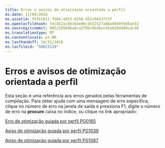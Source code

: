 ```yaml
---
title: Erros e avisos de otimização orientada a perfil
ms.date: 11/04/2016
ms.assetid: f67b1011-fb64-4df3-9356-d52c9423ff3f
ms.openlocfilehash: f4c452ac8d3b4e06c3b32527a86a4049f0d8a433
ms.sourcegitcommit: 6052185696adca270bc9bdbec45a626dd89cdcdd
ms.translationtype: MT
ms.contentlocale: pt-BR
ms.lasthandoff: 10/31/2018
ms.locfileid: "50623139"
---
```

# <a name="profile-guided-optimization-errors-and-warnings"></a>Erros e avisos de otimização orientada a perfil

Esta seção é uma referência aos erros gerados pelas ferramentas de compilação. Para obter ajuda com uma mensagem de erro específica, clique no número de erro na janela de saída e pressiona F1, digite o número de erro na **procure** caixa no índice, ou clique no link apropriado:

[Erro de otimização guiada por perfil PG0165](../../error-messages/tool-errors/profile-guided-optimization-error-pg0165.md)

[Aviso de otimização guiada por perfil PG1039](../../error-messages/tool-errors/profile-guided-optimization-warning-pg1039.md)

[Aviso de otimização guiada por perfil PG1087](../../error-messages/tool-errors/profile-guided-optimization-warning-pg1087.md)